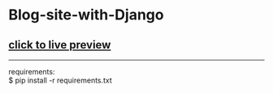 # Blog-site-with-Django

## [click to live preview](http://asad47.pythonanywhere.com/blog/)

<hr>
requirements:<br>
$ pip install -r requirements.txt

